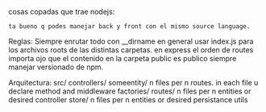 cosas copadas que trae nodejs:

	ta bueno q podes manejar back y front con el mismo source language.

Reglas:
	Siempre enrutar todo con __dirname
	en general usar index.js para los archivos roots de las distintas carpetas.
	en express el orden de routes importa
	ojo que el contenido en la carpeta public es publico
	siempre manejar versionado de npm.


Arquitectura:
	src/
		controllers/
			someentity/
				n files per n routes. in each file u declare method and middleware
		factories/
		routes/
			n files per n entities or desired controller
		store/
			n files per n entities or desired persistance
		utils

